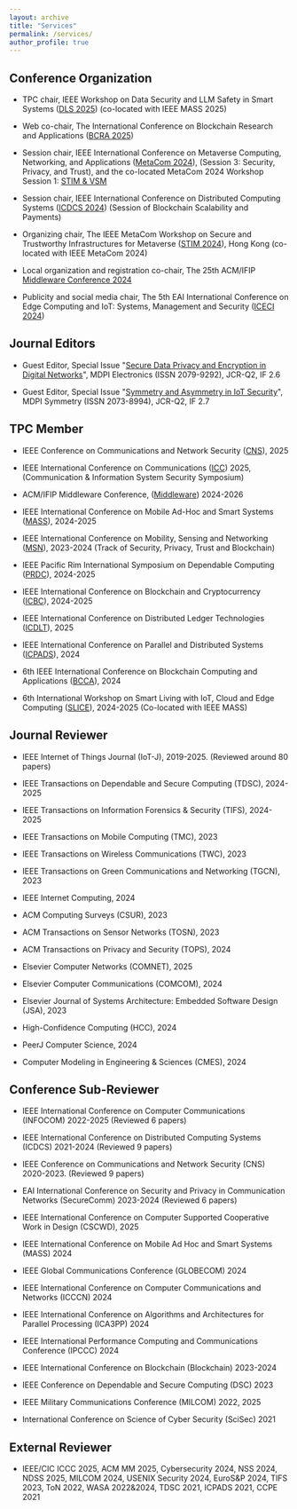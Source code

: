 ```yaml
---
layout: archive
title: "Services"
permalink: /services/
author_profile: true
---
```


## Conference Organization

- TPC chair, IEEE Workshop on Data Security and LLM Safety in Smart Systems ([DLS 2025](https://ieeemass2025.github.io/ieeemass2025/listofworkshops.html)) (co-located with IEEE MASS 2025)

- Web co-chair, The International Conference on Blockchain Research and Applications ([BCRA 2025](https://bcra-conf.github.io/2025/))

- Session chair, IEEE International Conference on Metaverse Computing, Networking, and Applications ([MetaCom 2024](https://ieee-metacom.org/program.html)), (Session 3: Security, Privacy, and Trust), and the co-located MetaCom 2024 Workshop Session 1: [STIM & VSM](https://ieee-metacom.org/program.html)

- Session chair, IEEE International Conference on Distributed Computing Systems ([ICDCS 2024](https://icdcs2024.icdcs.org/main-conference-program/)) (Session of Blockchain Scalability and Payments)

- Organizing chair, The IEEE MetaCom Workshop on Secure and Trustworthy Infrastructures for Metaverse ([STIM 2024](https://ieee-metacom.org/workshop_stim.html)), Hong Kong (co-located with IEEE MetaCom 2024)

- Local organization and registration co-chair, The 25th ACM/IFIP [Middleware Conference 2024](https://middleware-conf.github.io/2024/organizing-committee/) 
  
- Publicity and social media chair, The 5th EAI International Conference on Edge Computing and IoT: Systems, Management and Security ([ICECI 2024](https://iceci-conference.eai-conferences.org/2024/committees/))

## Journal Editors

- Guest Editor, Special Issue "[Secure Data Privacy and Encryption in Digital Networks](https://www.mdpi.com/journal/electronics/special_issues/8K87O1YV29)", MDPI Electronics (ISSN 2079-9292), JCR-Q2, IF 2.6 

- Guest Editor, Special Issue "[Symmetry and Asymmetry in IoT Security](https://www.mdpi.com/journal/symmetry/special_issues/I29705V1C3)", MDPI Symmetry (ISSN 2073-8994), JCR-Q2, IF 2.7

## TPC Member

- IEEE Conference on Communications and Network Security ([CNS](https://cns2025.ieee-cns.org/)), 2025

- IEEE International Conference on Communications ([ICC](https://icc2025.ieee-icc.org/)) 2025, (Communication & Information System Security Symposium)

- ACM/IFIP Middleware Conference, ([Middleware](https://middleware-conf.github.io/2024/program-committee/)) 2024-2026

- IEEE International Conference on Mobile Ad-Hoc and Smart Systems ([MASS](https://sites.google.com/view/ieee-mass-2024/commitee/program-committee?authuser=0)), 2024-2025

- IEEE International Conference on Mobility, Sensing and Networking ([MSN](https://ieee-msn.org/2023/progcom.php)), 2023-2024 (Track of Security, Privacy, Trust and Blockchain)

- IEEE Pacific Rim International Symposium on Dependable Computing ([PRDC](https://prdc.dependability.org/PRDC2024/organizing.html?id=tpc)), 2024-2025

- IEEE International Conference on Blockchain and Cryptocurrency ([ICBC](https://icbc2024.ieee-icbc.org/committees/technical-committee)), 2024-2025

- IEEE International Conference on Distributed Ledger Technologies ([ICDLT](https://icdlt.ieeepunesection.org/)), 2025

- IEEE International Conference on Parallel and Distributed Systems ([ICPADS](https://attend.ieee.org/icpads/)), 2024

- 6th IEEE International Conference on Blockchain Computing and Applications ([BCCA](https://bcca-conference.org/2024/committee.php)), 2024

- 6th International Workshop on Smart Living with IoT, Cloud and Edge Computing ([SLICE](https://slice.iitr.ac.in/about.html)), 2024-2025 (Co-located with IEEE MASS)


## Journal Reviewer
- IEEE Internet of Things Journal (IoT-J), 2019-2025. (Reviewed around 80 papers)

- IEEE Transactions on Dependable and Secure Computing (TDSC), 2024-2025 

- IEEE Transactions on Information Forensics & Security (TIFS), 2024-2025 

- IEEE Transactions on Mobile Computing (TMC), 2023

- IEEE Transactions on Wireless Communications (TWC), 2023

- IEEE Transactions on Green Communications and Networking (TGCN), 2023

- IEEE Internet Computing, 2024

- ACM Computing Surveys (CSUR), 2023

- ACM Transactions on Sensor Networks (TOSN), 2023

- ACM Transactions on Privacy and Security (TOPS), 2024

- Elsevier Computer Networks (COMNET), 2025

- Elsevier Computer Communications (COMCOM), 2024

- Elsevier Journal of Systems Architecture: Embedded Software Design (JSA), 2023

- High-Confidence Computing (HCC), 2024

- PeerJ Computer Science, 2024

- Computer Modeling in Engineering & Sciences (CMES), 2024

  

## Conference Sub-Reviewer
- IEEE International Conference on Computer Communications (INFOCOM) 2022-2025 (Reviewed 6 papers)

- IEEE International Conference on Distributed Computing Systems (ICDCS) 2021-2024  (Reviewed 9 papers)

- IEEE Conference on Communications and Network Security (CNS) 2020-2023.  (Reviewed 9 papers)

- EAI International Conference on Security and Privacy in Communication Networks (SecureComm) 2023-2024 (Reviewed 6 papers)

- IEEE International Conference on Computer Supported Cooperative Work in Design (CSCWD), 2025

- IEEE International Conference on Mobile Ad Hoc and Smart Systems (MASS) 2024

- IEEE Global Communications Conference (GLOBECOM) 2024

- IEEE International Conference on Computer Communications and Networks (ICCCN) 2024

- IEEE International Conference on Algorithms and Architectures for Parallel Processing (ICA3PP) 2024

- IEEE International Performance Computing and Communications Conference (IPCCC) 2024

- IEEE International Conference on Blockchain (Blockchain) 2023-2024

- IEEE Conference on Dependable and Secure Computing (DSC) 2023

- IEEE Military Communications Conference (MILCOM) 2022, 2025 

- International Conference on Science of Cyber Security (SciSec) 2021

## External Reviewer
- IEEE/CIC ICCC 2025, ACM MM 2025, Cybersecurity 2024, NSS 2024, NDSS 2025, MILCOM 2024, USENIX Security 2024, EuroS&P 2024, TIFS 2023, ToN 2022, WASA 2022&2024, TDSC 2021, ICPADS 2021, CCPE 2021
